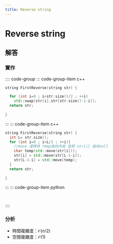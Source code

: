 ```yaml
---
title: Reverse string
---
```


# Reverse string

## 解答


### 實作

:::: code-group
::: code-group-item c++

``` cpp
string FirstReverse(string str) { 

  for (int i=0 ; i<str.size()/2 ; ++i)
    std::swap(str[i],str[str.size()-1-i]);
  return str; 
            
}

```

:::
::: code-group-item c++
``` cpp
string FirstReverse(string str) { 
  int L= str.size();
  for (int i=0 ; i<L/2 ; ++i){
    //move 淺拷貝 temp指向內容 並把 str[i] 指向null
    char temp(std::move(str[i]));
    str[i] = std::move(str[L-1-i]);
    str[L-1-i] = std::move(temp);
  }
  return str; 
            
}

```

:::
::: code-group-item python

``` python
   
```
::::

### 分析
- 時間複雜度：$\mathcal{O}(n/2)$
- 空間複雜度：$\mathcal{O}(1)$  
